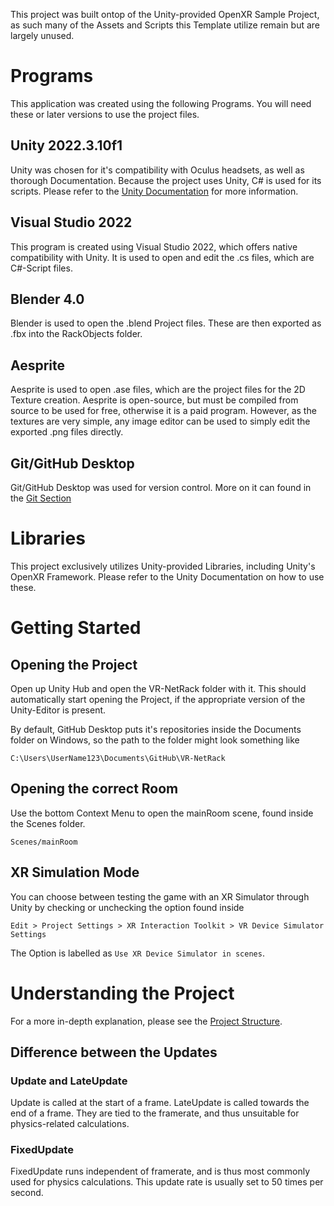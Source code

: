This project was built ontop of the Unity-provided OpenXR Sample Project, as such many of the Assets and Scripts this Template utilize remain but are largely unused.

# Programs
This application was created using the following Programs. You will need these or later versions to use the project files.

## Unity 2022.3.10f1
Unity was chosen for it's compatibility with Oculus headsets, as well as thorough Documentation. Because the project uses Unity, C# is used for its scripts.
Please refer to the [Unity Documentation](https://docs.unity.com/) for more information.

## Visual Studio 2022
This program is created using Visual Studio 2022, which offers native compatibility with Unity. It is used to open and edit the .cs files, which are C#-Script files.

## Blender 4.0
Blender is used to open the .blend Project files. These are then exported as .fbx into the RackObjects folder.

## Aesprite
Aesprite is used to open .ase files, which are the project files for the 2D Texture creation. Aesprite is open-source, but must be compiled from source to be used for free, otherwise it is a paid program. However, as the textures are very simple, any image editor can be used to simply edit the exported .png files directly.

## Git/GitHub Desktop
Git/GitHub Desktop was used for version control. 
More on it can found in the [Git Section](Git.md)

# Libraries
This project exclusively utilizes Unity-provided Libraries, including Unity's OpenXR Framework. Please refer to the Unity Documentation on how to use these.

# Getting Started
## Opening the Project
Open up Unity Hub and open the VR-NetRack folder with it. This should automatically start opening the Project, if the appropriate version of the Unity-Editor is present.

By default, GitHub Desktop puts it's repositories inside the Documents folder on Windows, so the path to the folder might look something like
```
C:\Users\UserName123\Documents\GitHub\VR-NetRack
```

## Opening the correct Room
Use the bottom Context Menu to open the mainRoom scene, found inside the Scenes folder.
```
Scenes/mainRoom
```

## XR Simulation Mode
You can choose between testing the game with an XR Simulator through Unity by checking or unchecking the option found inside
```
Edit > Project Settings > XR Interaction Toolkit > VR Device Simulator Settings
```
The Option is labelled as `Use XR Device Simulator in scenes`.

# Understanding the Project
For a more in-depth explanation, please see the [Project Structure](ProjectStructure.md).

## Difference between the Updates
### Update and LateUpdate
Update is called at the start of a frame.
LateUpdate is called towards the end of a frame.
They are tied to the framerate, and thus unsuitable for physics-related calculations.

### FixedUpdate
FixedUpdate runs independent of framerate, and is thus most commonly used for physics calculations. This update rate is usually set to 50 times per second.